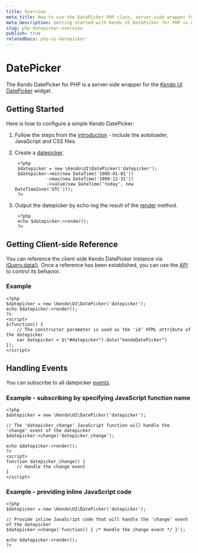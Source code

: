 ```yaml
---
title: Overview
meta_title: How to use the DatePicker PHP class, server-side wrapper for Kendo UI DatePicker widget
meta_description: Getting started with Kendo UI DatePicker for PHP in quick steps - configure Kendo UI DatePicker widget and operate Kendo UI DatePicker events.
slug: php-datepicker-overview
publish: true
relatedDocs: php-ui-datepicker
---
```


# DatePicker

The Kendo DatePicker for PHP is a server-side wrapper for the [Kendo UI DatePicker](/api/web/datepicker) widget.

## Getting Started

Here is how to configure a simple Kendo DatePicker:

1. Follow the steps from the [introduction](/getting-started/using-kendo-with/php/introduction) - include the autoloader, JavaScript and CSS files.

2. Create a [datepicker](/api/wrappers/php/Kendo/UI/DatePicker).

        <?php
        $datepicker = new \Kendo\UI\DatePicker('datepicker');
        $datepicker->min(new DateTime('1900-01-01'))
                   ->max(new DateTime('2099-12-31'))
                   ->value(new DateTime('today', new DateTimeZone('UTC')));
        ?>

3. Output the datepicker by echo-ing the result of the [render](/api/wrappers/php/Kendo/UI/Widget#render) method.

        <?php
        echo $datepicker->render();
        ?>


## Getting Client-side Reference

You can reference the client-side Kendo DatePicker instance via [jQuery.data()](http://api.jquery.com/jQuery.data/).
Once a reference has been established, you can use the [API](/api/web/datepicker#methods) to control its behavior.


### Example

    <?php
    $datepicker = new \Kendo\UI\DatePicker('datepicker');
    echo $datepicker->render();
    ?>
    <script>
    $(function() {
        // The constructor parameter is used as the 'id' HTML attribute of the datepicker
        var datepicker = $("#datepicker").data("kendoDatePicker")
    });
    </script>

## Handling Events

You can subscribe to all datepicker [events](/api/web/datepicker#events).

### Example - subscribing by specifying JavaScript function name

    <?php
    $datepicker = new \Kendo\UI\DatePicker('datepicker');

    // The 'datepicker_change' JavaScript function will handle the 'change' event of the datepicker
    $datepicker->change('datepicker_change');

    echo $datepicker->render();
    ?>
    <script>
    function datepicker_change() {
        // Handle the change event
    }
    </script>

### Example - providing inline JavaScript code

    <?php
    $datepicker = new \Kendo\UI\DatePicker('datepicker');

    // Provide inline JavaScript code that will handle the 'change' event of the datepicker
    $datepicker->change('function() { /* Handle the change event */ }');

    echo $datepicker->render();
    ?>

